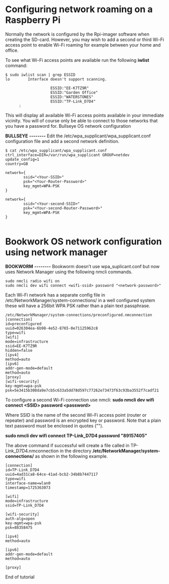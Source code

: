 Configuring network roaming on a Raspberry Pi
============================================= 
Normally the network is configured by the Rpi-imager software when creating the SD-card. However, you may wish to add a second or third Wi-Fi access point to enable Wi-Fi roaming for example between your home and office. 

To see what Wi-Fi access points are available run the following **iwlist** command:


```
$ sudo iwlist scan | grep ESSID
lo        Interface doesn't support scanning.

                    ESSID:"EE-K7TZ9R"
                    ESSID:"Garden Office"
                    ESSID:"WATERSTONES"
                    ESSID:"TP-Link_D7D4"
      :
```

This will display all available Wi-Fi access points available in your immediate vicinity. You will of course only be able to connect to those networks that you have a password for. 
Bullseye OS network configuration

**BULLSEYE**
**--------**
Edit the /etc/wpa_supplicant/wpa_supplicant.conf configuration file and add a second network definition. 


```
$ cat /etc/wpa_supplicant/wpa_supplicant.conf
ctrl_interface=DIR=/var/run/wpa_supplicant GROUP=netdev
update_config=1
country=GB

network={
        ssid="<Your-SSID>"
        psk="<Your-Router-Password>"
        key_mgmt=WPA-PSK
}

network={
        ssid="<Your-second-SSID>"
        psk="<Your-second-Router-Password>"
        key_mgmt=WPA-PSK
}
 
```

Bookwork OS network configuration using network manager
=======================================================

**BOOKWORM**
**--------**
Bookworm doesn’t use wpa_suplicant.conf but now uses Network Manager using the following nmcli commands. 


```
sudo nmcli radio wifi on
sudo nmcli dev wifi connect <wifi-ssid> password "<network-password>"
```

Each Wi-Fi network has a separate config file in /etc/NetworkManager/system-connections/ in a well configured system these will have a 256bit WPA PSK rather than a plain text passphrase.


```
/etc/NetworkManager/system-connections/preconfigured.nmconnection
[connection]
id=preconfigured
uuid=026304ea-6b98-4e52-8765-0e71125962c8
type=wifi
[wifi]
mode=infrastructure
ssid=EE-K7TZ9R
hidden=false
[ipv4]
method=auto
[ipv6]
addr-gen-mode=default
method=auto
[proxy]
[wifi-security]
key-mgmt=wpa-psk
psk=5e3415b308da9e7cb5c633a5dd78d597c77262e73473f63c93ba3552f7cadf21
```

To configure a second Wi-Fi connection use nmcli:
**sudo nmcli dev wifi connect \<SSID\> password \<password\>**

Where SSID is the name of the second Wi-Fi access point (router or repeater) and password is an encrypted key or password. Note that a plain text password must be enclosed in quotes ("").

**sudo nmcli dev wifi connect TP-Link_D7D4 password "89157405"**

The above command if successful will create a file called in TP-Link_D7D4.nmconnection in the directory **/etc/NetworkManager/system-connections/** as shown in the following example.


```
[connection]
id=TP-Link_D7D4
uuid=4ad31ca8-64ce-41ad-bcb2-34b8b7447117
type=wifi
interface-name=wlan0
timestamp=1725363073

[wifi]
mode=infrastructure
ssid=TP-Link_D7D4

[wifi-security]
auth-alg=open
key-mgmt=wpa-psk
psk=88358475

[ipv4]
method=auto

[ipv6]
addr-gen-mode=default
method=auto

[proxy]

```

End of tutorial
